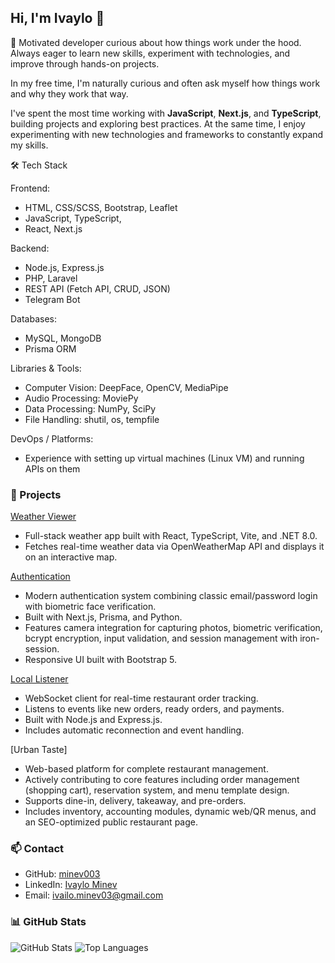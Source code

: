 ## Hi, I'm Ivaylo 👋

🚀 Motivated developer curious about how things work under the hood.
Always eager to learn new skills, experiment with technologies, and improve through hands-on projects.

In my free time, I'm naturally curious and often ask myself how things work and why they work that way.

I've spent the most time working with **JavaScript**, **Next.js**, and **TypeScript**, building projects and exploring best practices.
At the same time, I enjoy experimenting with new technologies and frameworks to constantly expand my skills.

🛠️ Tech Stack

Frontend:
 - HTML, CSS/SCSS, Bootstrap, Leaflet
 - JavaScript, TypeScript,
 - React, Next.js

Backend:
 - Node.js, Express.js
 - PHP, Laravel
 - REST API (Fetch API, CRUD, JSON)
 - Telegram Bot

Databases:
 - MySQL, MongoDB
 - Prisma ORM

Libraries & Tools:
 - Computer Vision: DeepFace, OpenCV, MediaPipe
 - Audio Processing: MoviePy
 - Data Processing: NumPy, SciPy
 - File Handling: shutil, os, tempfile

DevOps / Platforms:
 - Experience with setting up virtual machines (Linux VM) and running APIs on them

### 📂 Projects

  [Weather Viewer](https://github.com/minev003/weather-viewer) 
   - Full-stack weather app built with React, TypeScript, Vite, and .NET 8.0.  
   - Fetches real-time weather data via OpenWeatherMap API and displays it on an interactive map.


  [Authentication](https://github.com/minev003/Authentication)  
  - Modern authentication system combining classic email/password login with biometric face verification.  
  - Built with Next.js, Prisma, and Python.  
  - Features camera integration for capturing photos, biometric verification, bcrypt encryption, input validation, and session management with iron-session.  
  - Responsive UI built with Bootstrap 5.


  [Local Listener](https://github.com/minev003/Local-listener)  
  - WebSocket client for real-time restaurant order tracking.  
  - Listens to events like new orders, ready orders, and payments.  
  - Built with Node.js and Express.js.  
  - Includes automatic reconnection and event handling.


  [Urban Taste]  
  - Web-based platform for complete restaurant management.  
  - Actively contributing to core features including order management (shopping cart), reservation system, and menu template design.  
  - Supports dine-in, delivery, takeaway, and pre-orders.  
  - Includes inventory, accounting modules, dynamic web/QR menus, and an SEO-optimized public restaurant page.  


### 📫 Contact
- GitHub: [minev003](https://github.com/minev003)
- LinkedIn: [Ivaylo Minev](https://www.linkedin.com/in/ivaylo-minev-68ab51251/)
- Email: [ivailo.minev03@gmail.com](mailto:ivailo.minev03@gmail.com)


### 📊 GitHub Stats

![GitHub Stats](https://github-readme-stats.vercel.app/api?username=minev003&show_icons=true&theme=tokyonight)
![Top Languages](https://github-readme-stats.vercel.app/api/top-langs/?username=minev003&layout=compact&theme=tokyonight)




